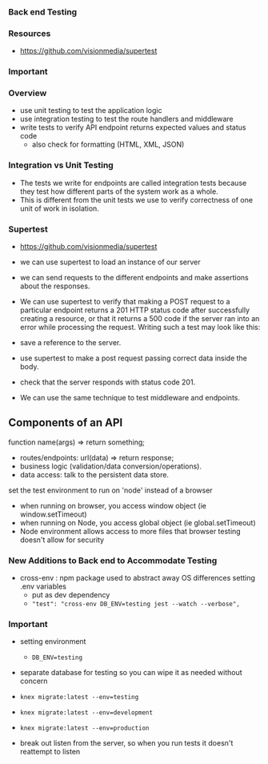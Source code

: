 ### Back end Testing

### Resources

- https://github.com/visionmedia/supertest

### Important

### Overview

- use unit testing to test the application logic
- use integration testing to test the route handlers and middleware
- write tests to verify API endpoint returns expected values and status code
  - also check for formatting (HTML, XML, JSON)

### Integration vs Unit Testing

- The tests we write for endpoints are called integration tests because they test how different parts of the system work as a whole.
- This is different from the unit tests we use to verify correctness of one unit of work in isolation.

### Supertest

- https://github.com/visionmedia/supertest
- we can use supertest to load an instance of our server
- we can send requests to the different endpoints and make assertions about the responses.

- We can use supertest to verify that making a POST request to a particular endpoint returns a 201 HTTP status code after successfully creating a resource, or that it returns a 500 code if the server ran into an error while processing the request. Writing such a test may look like this:

- save a reference to the server.
- use supertest to make a post request passing correct data inside the body.
- check that the server responds with status code 201.
- We can use the same technique to test middleware and endpoints.

## Components of an API

function name(args) => return something;

- routes/endpoints: url(data) => return response;
- business logic (validation/data conversion/operations).
- data access: talk to the persistent data store.

set the test environment to run on 'node' instead of a browser

- when running on browser, you access window object (ie window.setTimeout)
- when running on Node, you access global object (ie global.setTimeout)
- Node environment allows access to more files that browser testing doesn't allow for security

### New Additions to Back end to Accommodate Testing

- cross-env : npm package used to abstract away OS differences setting .env variables
  - put as dev dependency
  - `"test": "cross-env DB_ENV=testing jest --watch --verbose",`

### Important

- setting environment
  - `DB_ENV=testing`
- separate database for testing so you can wipe it as needed without concern
- `knex migrate:latest --env=testing`
- `knex migrate:latest --env=development`
- `knex migrate:latest --env=production`

- break out listen from the server, so when you run tests it doesn't reattempt to listen
